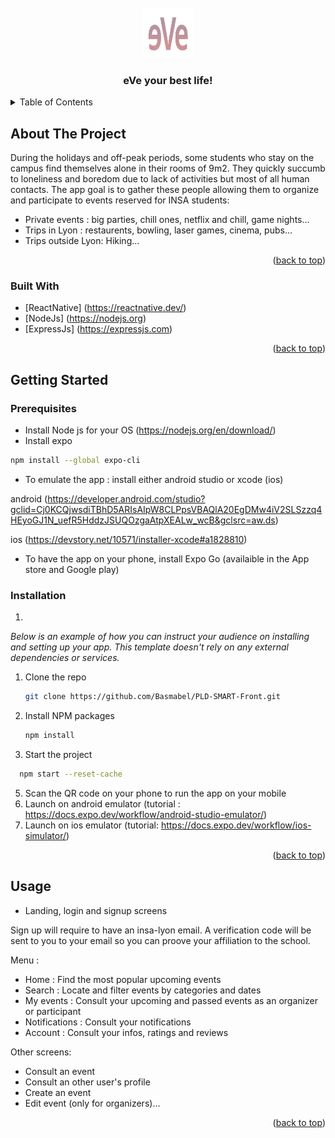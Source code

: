 <div id="top"></div>

<!-- PROJECT LOGO -->
<br />
<div align="center">
    <img src="front_eve/app/assets/images/eVe.png" alt="Logo" width="80" height="80">


  <h3 align="center">eVe your best life!</h3>

</div>

<!-- TABLE OF CONTENTS -->
<details>
  <summary>Table of Contents</summary>
  <ol>
    <li>
      <a href="#about-the-project">About The Project</a>
      <ul>
        <li><a href="#built-with">Built With</a></li>
      </ul>
    </li>
    <li>
      <a href="#getting-started">Getting Started</a>
      <ul>
        <li><a href="#prerequisites">Prerequisites</a></li>
        <li><a href="#installation">Installation</a></li>
      </ul>
    </li>
    <li><a href="#usage">Usage</a></li>
  </ol>
</details>

<!-- ABOUT THE PROJECT -->

## About The Project

During the holidays and off-peak periods, some students who stay on the campus find themselves alone in their rooms of 9m2. They quickly succumb to loneliness and boredom due to lack of activities but most of all human contacts. The app goal is to gather these people allowing them to organize and participate to events reserved for INSA students:

- Private events : big parties, chill ones, netflix and chill, game nights...
- Trips in Lyon : restaurents, bowling, laser games, cinema, pubs...
- Trips outside Lyon: Hiking...

<p align="right">(<a href="#top">back to top</a>)</p>

### Built With

- [ReactNative] (https://reactnative.dev/)
- [NodeJs] (https://nodejs.org)
- [ExpressJs] (https://expressjs.com)

<p align="right">(<a href="#top">back to top</a>)</p>

<!-- GETTING STARTED -->

## Getting Started

### Prerequisites

- Install Node js for your OS (https://nodejs.org/en/download/)
- Install expo
```sh
npm install --global expo-cli
```
- To emulate the app : install either android studio or xcode (ios)

android (https://developer.android.com/studio?gclid=Cj0KCQjwsdiTBhD5ARIsAIpW8CLPpsVBAQlA20EgDMw4iV2SLSzzq4HEyoGJ1N_uefR5HddzJSUQOzgaAtpXEALw_wcB&gclsrc=aw.ds)

ios (https://devstory.net/10571/installer-xcode#a1828810)

- To have the app on your phone, install Expo Go (availaible in the App store and Google play)


### Installation

1.
_Below is an example of how you can instruct your audience on installing and setting up your app. This template doesn't rely on any external dependencies or services._


1. Clone the repo
   ```sh
   git clone https://github.com/Basmabel/PLD-SMART-Front.git
   ```
3. Install NPM packages
   ```sh
   npm install
   ```
4. Start the project
 ```sh
   npm start --reset-cache
   ```
5. Scan the QR code on your phone to run the app on your mobile
6. Launch on android emulator (tutorial : https://docs.expo.dev/workflow/android-studio-emulator/)
7. Launch on ios emulator (tutorial: https://docs.expo.dev/workflow/ios-simulator/)


<p align="right">(<a href="#top">back to top</a>)</p>

<!-- USAGE EXAMPLES -->

## Usage

- Landing, login and signup screens

Sign up will require to have an insa-lyon email. A verification code will be sent to you to your email so you can proove your affiliation to the school.

  
Menu : 

- Home : Find the most popular upcoming events
- Search : Locate and filter events by categories and dates 
- My events : Consult your upcoming and passed events as an organizer or participant
- Notifications : Consult your notifications
- Account : Consult your infos, ratings and reviews

Other screens:
- Consult an event
- Consult an other user's profile
- Create an event
- Edit event (only for organizers)...

<p align="right">(<a href="#top">back to top</a>)</p>


